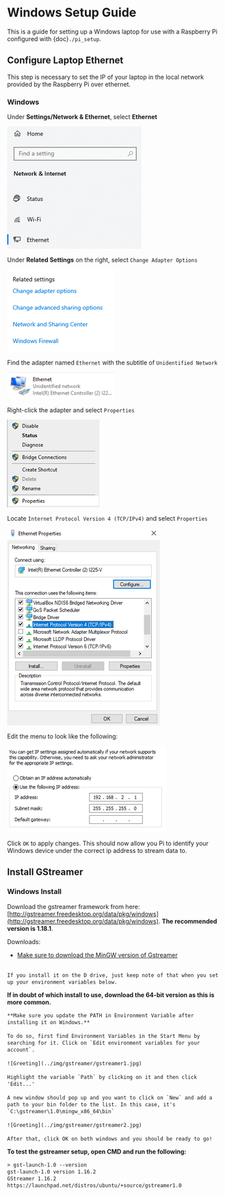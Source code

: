 # Windows Setup Guide

This is a guide for setting up a Windows laptop for use with a Raspberry Pi configured with {doc}`./pi_setup`.

## Configure Laptop Ethernet

This step is necessary to set the IP of your laptop in the local network provided by the Raspberry Pi over ethernet.

### Windows

Under **Settings/Network & Ethernet**, select **Ethernet**

![Network](../img/pi_setup/configure_ethernet/network.png)

Under **Related Settings** on the right, select `Change Adapter Options`

![Adapter Options](../img/pi_setup/configure_ethernet/adapter_options.png)

Find the adapter named `Ethernet` with the subtitle of `Unidentified Network`

![Adapter](../img/pi_setup/configure_ethernet/adapter.png)

Right-click the adapter and select `Properties`

![Adapter](../img/pi_setup/configure_ethernet/right-click-adapter.png)

Locate `Internet Protocol Version 4 (TCP/IPv4)` and select `Properties`

![Properties](../img/pi_setup/configure_ethernet/properties.png)

Edit the menu to look like the following:

![Settings](../img/pi_setup/configure_ethernet/settings.png)

Click `OK` to apply changes. This should now allow you Pi to identify your Windows device under the correct ip address to stream data to.

## Install GStreamer

### Windows Install

Download the gstreamer framework from here: [http://gstreamer.freedesktop.org/data/pkg/windows](http://gstreamer.freedesktop.org/data/pkg/windows). **The recommended version is 1.18.1**.

Downloads:


* [Make sure to download the MinGW version of Gstreamer](https://gstreamer.freedesktop.org/download/)
```{important} Gstreamer would automatically install in the D drive if you have more than one drive on your PC. You can change it to the C drive when you do custom installation. 

If you install it on the D drive, just keep note of that when you set up your environment variables below.
```

**If in doubt of which install to use, download the 64-bit version as this is more common.**

```{important}
**Make sure you update the PATH in Environment Variable after installing it on Windows.**

To do so, first find Environment Variables in the Start Menu by searching for it. Click on `Edit environment variables for your account`.

![Greeting](../img/gstreamer/gstreamer1.jpg)

Highlight the variable `Path` by clicking on it and then click 'Edit...'

A new window should pop up and you want to click on `New` and add a path to your bin folder to the list. In this case, it's `C:\gstreamer\1.0\mingw_x86_64\bin` 

![Greeting](../img/gstreamer/gstreamer2.jpg)

After that, click OK on both windows and you should be ready to go!
```

**To test the gstreamer setup, open CMD and run the following:**
```
> gst-launch-1.0 --version
gst-launch-1.0 version 1.16.2
GStreamer 1.16.2
https://launchpad.net/distros/ubuntu/+source/gstreamer1.0
```
